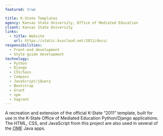 ```yaml
---
featured: true

title: K-State Templates
agency: Kansas State University, Office of Mediated Education
client: Kansas State University
links:
  - title: Website
    url: https://static.ksucloud.net/2011/docs/
responsibilities:
  - Front-end development
  - Style guide development
technology:
  - Python
  - Django
  - CSS/Sass
  - Compass
  - JavaScript/jQuery
  - Bootstrap
  - Grunt
  - npm
  - Vagrant
---
```


A recreation and extension of the official K-State “2011” template, built for use in the K-State Office of Mediated Education Python/Django applications. The HTML, CSS, and JavaScript from this project are also used in several of the <abbr title="Office of Mediated Education">OME</abbr> Java apps.
